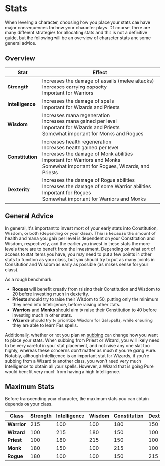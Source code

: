 # Stats

When leveling a character, choosing how you place your stats can have major consequences for how your character plays. Of course, there are many different strategies for allocating stats and this is not a definitive guide, but the following will be an overview of character stats and some general advice.

## Overview

| **Stat** | **Effect** |
| - | - |
| **Strength** | Increases the damage of assails (melee attacks) <br> Increases carrying capacity <br> Important for Warriors |
| **Intelligence** | Increases the damage of spells <br> Important for Wizards and Priests |
| **Wisdom** | Increases mana regeneration <br> Increases mana gained per level <br> Important for Wizards and Priests <br> Somewhat important for Monks and Rogues|
| **Constitution** | Increases health regeneration <br> Increases health gained per level <br> Increases the damage of Monk abilities <br> Important for Warriors and Monks <br> Somewhat important for Rogues, Wizards, and Priests |
| **Dexterity** | Increases the damage of Rogue abilities <br> Increases the damage of some Warrior abilities <br> Important for Rogues <br> Somewhat important for Warriors and Monks |

## General Advice

In general, it's important to invest most of your early stats into Constitution, Wisdom, or both (depending or your class). This is because the amount of health and mana you gain per level is dependent on your Constitution and Wisdom, respectively, and the earlier you invest in these stats the more levels there are to benefit from the investment. Depending on what sort of access to stat items you have, you may need to put a few points in other stats to function as your class, but you should try to put as many points in Consitution and Wisdom as early as possible (as makes sense for your class).

As a rough benchmark:

- **Rogues** will benefit greatly from raising their Constitution and Wisdom to 20 before investing much in dexterity.
- **Priests** should try to raise their Wisdom to 50, putting only the minimum they need into Intelligence, before raising other stats.
- **Warriors** and **Monks** should aim to raise their Constitution to 40 before investing much in other stats.
- **Wizards** should try to prioritize Wisdom for Sal spells, while ensuring they are able to learn Fas spells.

Additionally, whether or not you plan on [subbing](../subbing) can change how you want to place your stats. When subbing from Priest or Wizard, you will likely need to be very careful in your stat placement, and not raise any one stat too highly, whereas these concerns don't matter as much if you're going Pure. Notably, although Intelligence is an important stat for Wizards, if you're subbing from a Wizard to another class, you won't need very much Intelligence to obtain all your spells. However, a Wizard that is going Pure would benefit very much from having a high Intelligence.

## Maximum Stats

Before transcending your character, the maximum stats you can obtain depends on your class.

| **Class** | **Strength** | **Intelligence** | **Wisdom** | **Constitution** | **Dexterity** |
| - | - | - | - | - | - |
| **Warrior** | 215 | 100 | 100 | 180 | 150 |
| **Wizard** | 100 | 215 | 180 | 150 | 100 |
| **Priest** | 100 | 180 | 215 | 150 | 100 |
| **Monk** | 180 | 150 | 100 | 215 | 100 |
| **Rogue** | 180 | 100 | 100 | 150 | 215 |

